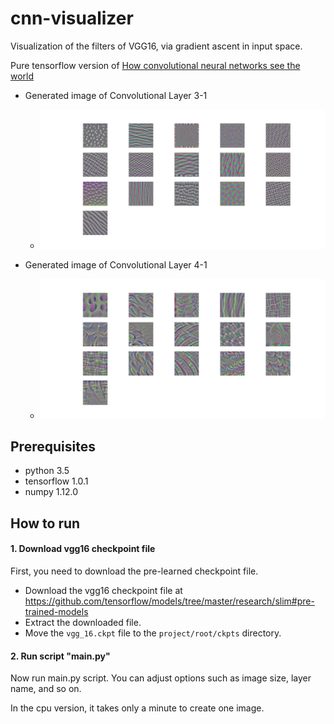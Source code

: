 # cnn-visualizer

Visualization of the filters of VGG16, via gradient ascent in input space.

Pure tensorflow version of [How convolutional neural networks see the world](https://blog.keras.io/how-convolutional-neural-networks-see-the-world.html)

* Generated image of Convolutional Layer 3-1
	* <img src="images/conv3_1.png">

* Generated image of Convolutional Layer 4-1
	* <img src="images/conv4_1.png">


## Prerequisites

* python 3.5
* tensorflow 1.0.1
* numpy 1.12.0


## How to run

#### 1. Download vgg16 checkpoint file

First, you need to download the pre-learned checkpoint file.

* Download the vgg16 checkpoint file at https://github.com/tensorflow/models/tree/master/research/slim#pre-trained-models
* Extract the downloaded file.
* Move the ```vgg_16.ckpt``` file to the ```project/root/ckpts``` directory.


#### 2. Run script "main.py"

Now run main.py script. You can adjust options such as image size, layer name, and so on.

In the cpu version, it takes only a minute to create one image.


